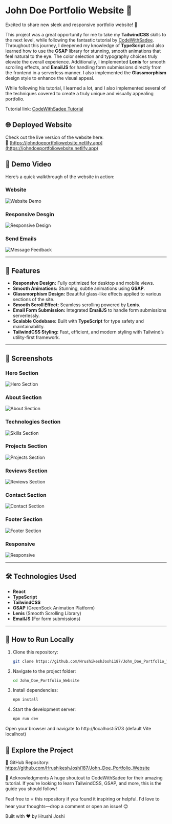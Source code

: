 # John Doe Portfolio Website 🌟

Excited to share new sleek and responsive portfolio website! 🚀

This project was a great opportunity for me to take my **TailwindCSS** skills to the next level, while following the fantastic tutorial by [CodeWithSadee](https://www.youtube.com/@codewithsadee). Throughout this journey, I deepened my knowledge of **TypeScript** and also learned how to use the **GSAP** library for stunning, smooth animations that feel natural to the eye. The color selection and typography choices truly elevate the overall experience. Additionally, I implemented **Lenis** for smooth scrolling effects, and **EmailJS** for handling form submissions directly from the frontend in a serverless manner. I also implemented the **Glassmorphism** design style to enhance the visual appeal.

While following his tutorial, I learned a lot, and I also implemented several of the techniques covered to create a truly unique and visually appealing portfolio.

Tutorial link: [CodeWithSadee Tutorial](https://www.youtube.com/watch?v=k3JMkRwd_Nw)

## 🌐 Deployed Website

Check out the live version of the website here:  
🔗 [https://johndoeportfoliowebsite.netlify.app](https://johndoeportfoliowebsite.netlify.app)

## 🎥 Demo Video

Here’s a quick walkthrough of the website in action:

### Website

![Website Demo](./project_implementation/videos/website.webp)

### Responsive Desgin

![Responsive Design](./project_implementation/videos/responsive.webp)

### Send Emails

![Message Feedback](./project_implementation/videos/message_feedback.webp)

---

## 🚀 Features

- **Responsive Design:** Fully optimized for desktop and mobile views.
- **Smooth Animations:** Stunning, subtle animations using **GSAP**.
- **Glassmorphism Design:** Beautiful glass-like effects applied to various sections of the site.
- **Smooth Scroll Effect:** Seamless scrolling powered by **Lenis**.
- **Email Form Submission:** Integrated **EmailJS** to handle form submissions serverlessly.
- **Scalable Codebase:** Built with **TypeScript** for type safety and maintainability.
- **TailwindCSS Styling:** Fast, efficient, and modern styling with Tailwind’s utility-first framework.

---

## 📸 Screenshots

### Hero Section

![Hero Section](./project_implementation/photos/hero_section.png)

### About Section

![About Section](./project_implementation/photos/about_section.png)

### Technologies Section

![Skills Section](./project_implementation/photos/skills_section.png)

### Projects Section

![Projects Section](./project_implementation/photos/projects_section.png)

### Reviews Section

![Reviews Section](./project_implementation/photos/reviews_section.png)

### Contact Section

![Contact Section](./project_implementation/photos/contact_section.png)

### Footer Section

![Footer Section](./project_implementation/photos/footer_section.png)

### Responsive

![Responsive](./project_implementation/photos/responsive.png)

---

## 🛠️ Technologies Used

- **React**
- **TypeScript**
- **TailwindCSS**
- **GSAP** (GreenSock Animation Platform)
- **Lenis** (Smooth Scrolling Library)
- **EmailJS** (For form submissions)

---

## 📂 How to Run Locally

1. Clone this repository:

   ```bash
   git clone https://github.com/HrushikeshJoshi187/John_Doe_Portfolio_Website.git
   ```

2. Navigate to the project folder:

   ```bash
   cd John_Doe_Portfolio_Website
   ```

3. Install dependencies:

   ```bash
   npm install
   ```

4. Start the development server:

   ```bash
   npm run dev
   ```

Open your browser and navigate to http://localhost:5173 (default Vite localhost)

## 📁 Explore the Project

🔗 GitHub Repository: https://github.com/HrushikeshJoshi187/John_Doe_Portfolio_Website

🎉 Acknowledgments
A huge shoutout to CodeWithSadee for their amazing tutorial. If you're looking to learn TailwindCSS, GSAP, and more, this is the guide you should follow!

Feel free to ⭐️ this repository if you found it inspiring or helpful. I'd love to hear your thoughts—drop a comment or open an issue! 😊

Built with ❤️ by Hrushi Joshi
